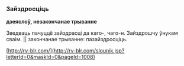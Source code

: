 ### Зайздросціць
**дзеяслоў, незакончанае трыванне**

Зведваць пачуццё зайздрасці да каго-, чаго-н. Зайздрошчу ўнукам сваім. || закончанае трыванне: пазайздросціць.

<a rel="author">[http://rv-blr.com/](http://rv-blr.com/slounik.jsp?letterId=0&maskId=0&pageId=1008)</a>
